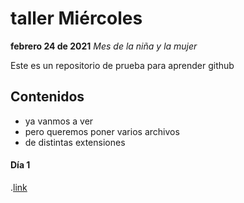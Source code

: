 # taller Miércoles
**febrero 24 de 2021**
*Mes de la niña y la mujer*

Este es un repositorio de prueba para aprender github

## Contenidos
- ya vanmos a ver
- pero queremos poner varios archivos
- de distintas extensiones

#### Día 1
.[link](https://www.bing.com/search?q=github&cvid=30e882b38510436592550c97601b4ad7&pglt=43&FORM=ANNAB1&PC=HCTS)
